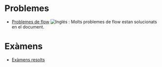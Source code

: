 # Problemes
- [Problemes de flow](https://github.com/RepoFIBtori/RepoFIBtori/blob/master/Computacio/A/Documents/homecornell_NF.pdf) ![Inglés](http://www.kreativekorp.com/lib/flags/gb.png) 
: Molts problemes de flow estan solucionats en el document.
# Exàmens
- [Exàmens resolts](https://github.com/RepoFIBtori/RepoFIBtori/tree/master/Computacio/A/Examens)
